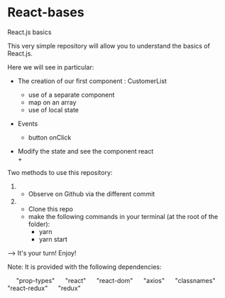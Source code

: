 # React-bases
React.js basics

This very simple repository will allow you to understand the basics of React.js.


Here we will see in particular:

- The creation of our first component : CustomerList 
  + use of a separate component
  + map on an array
  + use of local state

- Events  
  + button onClick 

- Modify the state and see the component react  
  + 



Two methods to use this repository:

1) - Observe on Github via the different commit

2)  - Clone this repo
    - make the following commands in your terminal (at the root of the folder):
      + yarn
      + yarn start




--> It's your turn! Enjoy! 


Note: It is provided with the following dependencies:

      "prop-types"
      "react"
      "react-dom"
      "axios"
      "classnames"
      "react-redux"
      "redux"